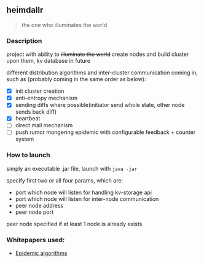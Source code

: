 heimdallr
---
> the one who illuminates the world

### Description

project with ability to ~~illuminate the world~~ create nodes and build cluster upon them, kv database in future

different distribution algorithms and inter-cluster communication coming in,
 such as (probably coming in the same order as below):

* [x] init cluster creation
* [x] anti-entropy mechanism
* [x] sending diffs where possible(initiator send whole state, other node sends back diff)
* [x] heartbeat
* [ ] direct mail mechanism
* [ ] push rumor mongering epidemic with configurable feedback + counter system

### How to launch

simply an executable .jar file, launch with `java -jar`

specify first two or all four params, which are:
* port which node will listen for handling kv-storage api
* port which node will listen for inter-node communication
* peer node address
* peer node port

peer node specified if at least 1 node is already exists

### Whitepapers used:
* [Epidemic algorithms](http://www.bitsavers.org/pdf/xerox/parc/techReports/CSL-89-1_Epidemic_Algorithms_for_Replicated_Database_Maintenance.pdf)

